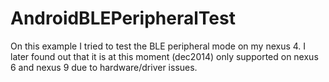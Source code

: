 AndroidBLEPeripheralTest
========================

On this example I tried to test the BLE peripheral mode on my nexus 4.
I later found out that it is at this moment (dec2014) only supported on nexus 6 and nexus 9 due to hardware/driver issues.
